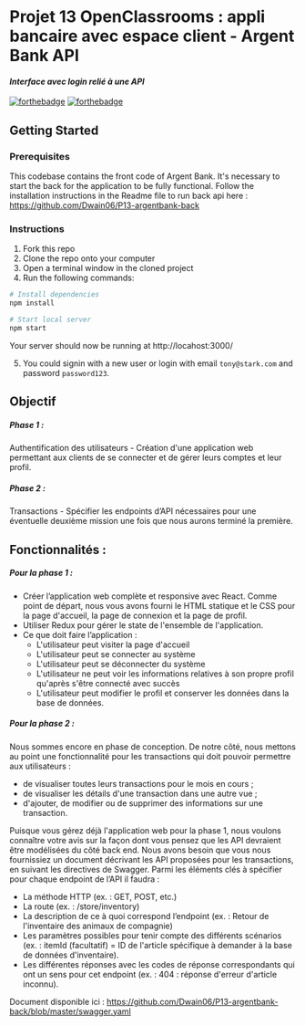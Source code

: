 # Projet 13 OpenClassrooms : appli bancaire avec espace client - Argent Bank API
#### _Interface avec login relié à une API_

 [![forthebadge](https://forthebadge.com/images/badges/uses-js.svg)](https://forthebadge.com) [![forthebadge](https://forthebadge.com/images/badges/built-with-grammas-recipe.svg)](https://forthebadge.com)

## Getting Started

### Prerequisites
This codebase contains the front code of Argent Bank. It's necessary to start the back for the application to be fully functional.
Follow the installation instructions in the Readme file to run back api here : https://github.com/Dwain06/P13-argentbank-back

### Instructions

1. Fork this repo
1. Clone the repo onto your computer
1. Open a terminal window in the cloned project
1. Run the following commands:

```bash
# Install dependencies
npm install

# Start local server
npm start
```

Your server should now be running at http://locahost:3000/

5. You could signin with a new user or login with email `tony@stark.com` and password `password123`.

## Objectif
##### Phase 1 : 
Authentification des utilisateurs - Création d'une application web permettant aux clients de se connecter et de gérer leurs comptes et leur profil.
##### Phase 2 :
Transactions - Spécifier les endpoints d’API nécessaires pour une éventuelle deuxième mission une fois que nous aurons terminé la première.

## Fonctionnalités :
##### Pour la phase 1 :
- Créer l’application web complète et responsive avec React. Comme point de départ, nous vous avons fourni le HTML statique et le CSS pour la page d'accueil, la page de connexion et la page de profil.
- Utiliser Redux pour gérer le state de l'ensemble de l'application.
- Ce que doit faire l’application :
    - L'utilisateur peut visiter la page d'accueil
    - L'utilisateur peut se connecter au système
    - L'utilisateur peut se déconnecter du système
    - L'utilisateur ne peut voir les informations relatives à son propre profil qu'après s'être connecté avec succès
    - L'utilisateur peut modifier le profil et conserver les données dans la base de données.

##### Pour la phase 2 :
Nous sommes encore en phase de conception. De notre côté, nous mettons au point une fonctionnalité pour les transactions qui doit pouvoir permettre aux utilisateurs :
- de visualiser toutes leurs transactions pour le mois en cours ;
- de visualiser les détails d'une transaction dans une autre vue ;
- d'ajouter, de modifier ou de supprimer des informations sur une transaction.

Puisque vous gérez déjà l'application web pour la phase 1, nous voulons connaître votre avis sur la façon dont vous pensez que les API devraient être modélisées du côté back end. Nous avons besoin que vous nous fournissiez un document décrivant les API proposées pour les transactions, en suivant les directives de Swagger. 
Parmi les éléments clés à spécifier pour chaque endpoint de l’API il faudra :

- La méthode HTTP (ex. : GET, POST, etc.)
- La route (ex. : /store/inventory)
- La description de ce à quoi correspond l’endpoint (ex. : Retour de l'inventaire des animaux de compagnie)
- Les paramètres possibles pour tenir compte des différents scénarios (ex. : itemId (facultatif) = ID de l'article spécifique à demander à la base de données d'inventaire).
- Les différentes réponses avec les codes de réponse correspondants qui ont un sens pour cet endpoint (ex. : 404 : réponse d'erreur d'article inconnu).

Document disponible ici : https://github.com/Dwain06/P13-argentbank-back/blob/master/swagger.yaml

